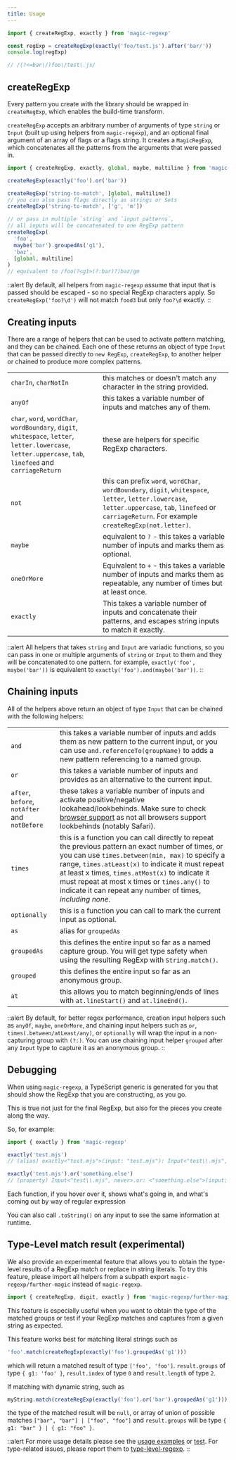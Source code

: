 ```yaml
---
title: Usage
---
```


```js
import { createRegExp, exactly } from 'magic-regexp'

const regExp = createRegExp(exactly('foo/test.js').after('bar/'))
console.log(regExp)

// /(?<=bar\/)foo\/test\.js/
```

## createRegExp

Every pattern you create with the library should be wrapped in `createRegExp`, which enables the build-time transform.

`createRegExp` accepts an arbitrary number of arguments of type `string` or `Input` (built up using helpers from `magic-regexp`), and an optional final argument of an array of flags or a flags string. It creates a `MagicRegExp`, which concatenates all the patterns from the arguments that were passed in.

```js
import { createRegExp, exactly, global, maybe, multiline } from 'magic-regexp'

createRegExp(exactly('foo').or('bar'))

createRegExp('string-to-match', [global, multiline])
// you can also pass flags directly as strings or Sets
createRegExp('string-to-match', ['g', 'm'])

// or pass in multiple `string` and `input patterns`,
// all inputs will be concatenated to one RegExp pattern
createRegExp(
  'foo',
  maybe('bar').groupedAs('g1'),
  'baz',
  [global, multiline]
)
// equivalent to /foo(?<g1>(?:bar)?)baz/gm
```

::alert
By default, all helpers from `magic-regexp` assume that input that is passed should be escaped - so no special RegExp characters apply. So `createRegExp('foo?\d')` will not match `food3` but only `foo?\d` exactly.
::

## Creating inputs

There are a range of helpers that can be used to activate pattern matching, and they can be chained. Each one of these returns an object of type `Input` that can be passed directly to `new RegExp`, `createRegExp`, to another helper or chained to produce more complex patterns.

|                                                                                                                     |                                                                                                                                                                     |
| ------------------------------------------------------------------------------------------------------------------- | ------------------------------------------------------------------------------------------------------------------------------------------------------------------- |
| `charIn`, `charNotIn`                                                                                               | this matches or doesn't match any character in the string provided.                                                                                                 |
| `anyOf`                                                                                                             | this takes a variable number of inputs and matches any of them.                                                                                                              |
| `char`, `word`, `wordChar`, `wordBoundary`, `digit`, `whitespace`, `letter`, `letter.lowercase`, `letter.uppercase`, `tab`, `linefeed` and `carriageReturn` | these are helpers for specific RegExp characters.                                                                                                                   |
| `not`                                                                                                               | this can prefix `word`, `wordChar`, `wordBoundary`, `digit`, `whitespace`, `letter`, `letter.lowercase`, `letter.uppercase`, `tab`, `linefeed` or `carriageReturn`. For example `createRegExp(not.letter)`. |
| `maybe`                                                                                                             | equivalent to `?` - this takes a variable number of inputs and marks them as optional.                                                                                                               |
| `oneOrMore`                                                                                                         | Equivalent to `+` - this takes a variable number of inputs and marks them as repeatable, any number of times but at least once.                                                                      |
| `exactly`                                                                                                           | This takes a variable number of inputs and concatenate their patterns, and escapes string inputs to match it exactly.                                                                                                                    |

::alert
All helpers that takes `string` and `Input` are variadic functions, so you can pass in one or multiple arguments of `string` or `Input` to them and they will be concatenated to one pattern. for example, `exactly('foo', maybe('bar'))` is equivalent to `exactly('foo').and(maybe('bar'))`.
::

## Chaining inputs

All of the helpers above return an object of type `Input` that can be chained with the following helpers:

|                                               |                                                                                                                                                                                                                                                                                                                                                                               |
| --------------------------------------------- | ----------------------------------------------------------------------------------------------------------------------------------------------------------------------------------------------------------------------------------------------------------------------------------------------------------------------------------------------------------------------------- |
| `and`                                         | this takes a variable number of inputs and adds them as new pattern to the current input, or you can use `and.referenceTo(groupName)` to adds a new pattern referencing to a named group.                                                                                                                                                                                     |
| `or`                                          | this takes a variable number of inputs and provides as an alternative to the current input.                                                                                                                                                                                                                                                                                   |
| `after`, `before`, `notAfter` and `notBefore` | these takes a variable number of inputs and activate positive/negative lookahead/lookbehinds. Make sure to check [browser support](https://developer.mozilla.org/en-US/docs/Web/JavaScript/Reference/Global_Objects/RegExp#browser_compatibility) as not all browsers support lookbehinds (notably Safari).                                                                   |
| `times`                                       | this is a function you can call directly to repeat the previous pattern an exact number of times, or you can use `times.between(min, max)` to specify a range, `times.atLeast(x)` to indicate it must repeat at least x times, `times.atMost(x)` to indicate it must repeat at most x times or `times.any()` to indicate it can repeat any number of times, _including none_. |
| `optionally`                                  | this is a function you can call to mark the current input as optional.                                                                                                                                                                                                                                                                                                        |
| `as`                                          | alias for `groupedAs`                                                                                                                                                                                                                                                                                                                                                         |
| `groupedAs`                                   | this defines the entire input so far as a named capture group. You will get type safety when using the resulting RegExp with `String.match()`.                                                                                                                                                                                                                                |
| `grouped`                                     | this defines the entire input so far as an anonymous group.                                                                                                                                                                                                                                                                                                                   |
| `at`                                          | this allows you to match beginning/ends of lines with `at.lineStart()` and `at.lineEnd()`.                                                                                                                                                                                                                                                                                    |

::alert
By default, for better regex performance, creation input helpers such as `anyOf`, `maybe`, `oneOrMore`, and chaining input helpers such as `or`, `times(.between/atLeast/any)`, or `optionally` will wrap the input in a non-capturing group with `(?:)`. You can use chaining input helper `grouped` after any `Input` type to capture it as an anonymous group.
::

## Debugging

When using `magic-regexp`, a TypeScript generic is generated for you that should show the RegExp that you are constructing, as you go.

This is true not just for the final RegExp, but also for the pieces you create along the way.

So, for example:

```ts
import { exactly } from 'magic-regexp'

exactly('test.mjs')
// (alias) exactly<"test.mjs">(input: "test.mjs"): Input<"test\\.mjs", never>

exactly('test.mjs').or('something.else')
// (property) Input<"test\\.mjs", never>.or: <"something.else">(input: "something.else") => Input<"(?:test\\.mjs|something\\.else)", never>
```

Each function, if you hover over it, shows what's going in, and what's coming out by way of regular expression

You can also call `.toString()` on any input to see the same information at runtime.

## Type-Level match result (experimental)
We also provide an experimental feature that allows you to obtain the type-level results of a RegExp match or replace in string literals. To try this feature, please import all helpers from a subpath export `magic-regexp/further-magic` instead of `magic-regexp`.

```ts
import { createRegExp, digit, exactly } from 'magic-regexp/further-magic'
```

This feature is especially useful when you want to obtain the type of the matched groups or test if your RegExp matches and captures from a given string as expected.

This feature works best for matching literal strings such as
```ts
'foo'.match(createRegExp(exactly('foo').groupedAs('g1')))
```
which will return a matched result of type `['foo', 'foo']`. `result.groups` of type `{ g1: 'foo' }`, `result.index` of type `0` and `result.length` of type `2`.

If matching with dynamic string, such as
```ts
myString.match(createRegExp(exactly('foo').or('bar').groupedAs('g1')))
```
the type of the matched result will be `null`, or array of union of possible matches `["bar", "bar"] | ["foo", "foo"]` and `result.groups` will be type `{ g1: "bar" } | { g1: "foo" }`.

::alert
For more usage details please see the [usage examples](3.examples.md#type-level-regexp-match-and-replace-result-experimental) or [test](https://github.com/danielroe/magic-regexp/blob/main/test/further-magic.test.ts). For type-related issues, please report them to [type-level-regexp](https://github.com/didavid61202/type-level-regexp).
::
